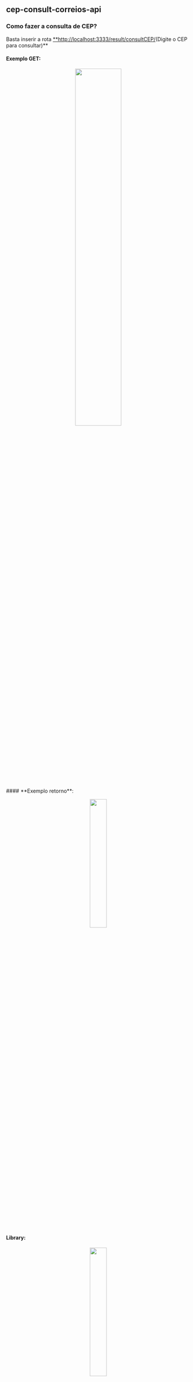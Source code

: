 

## cep-consult-correios-api

### Como fazer a consulta de CEP?

Basta inserir a rota [**http://localhost:3333/result/consultCEP/](http://localhost:3333/result/consultCEP/31814350)(Digite o CEP para consultar)**

#### **Exemplo GET**:
<p align="center"><img width=50% src="https://cdn.discordapp.com/attachments/691410662789742603/873582955346403368/unknown.png"></p>
#### **Exemplo retorno**:
<p align="center"><img width=30% src="https://cdn.discordapp.com/attachments/691410662789742603/873583078839316490/unknown.png"></p>

#### **Library**:
<p align="center"><img width=30% src="https://cdn.discordapp.com/attachments/691410662789742603/873583427964768306/unknown.png"></p>



